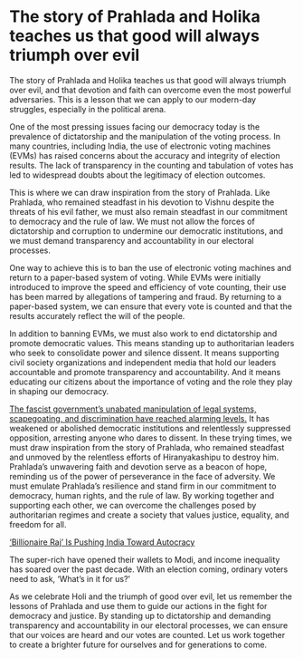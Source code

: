# The story of Prahlada and Holika teaches us that good will always triumph over evil

The story of Prahlada and Holika teaches us that good will always triumph over evil, and that devotion and faith can overcome even the most powerful adversaries. This is a lesson that we can apply to our modern-day struggles, especially in the political arena.

One of the most pressing issues facing our democracy today is the prevalence of dictatorship and the manipulation of the voting process. In many countries, including India, the use of electronic voting machines (EVMs) has raised concerns about the accuracy and integrity of election results. The lack of transparency in the counting and tabulation of votes has led to widespread doubts about the legitimacy of election outcomes.

This is where we can draw inspiration from the story of Prahlada. Like Prahlada, who remained steadfast in his devotion to Vishnu despite the threats of his evil father, we must also remain steadfast in our commitment to democracy and the rule of law. We must not allow the forces of dictatorship and corruption to undermine our democratic institutions, and we must demand transparency and accountability in our electoral processes.

One way to achieve this is to ban the use of electronic voting machines and return to a paper-based system of voting. While EVMs were initially introduced to improve the speed and efficiency of vote counting, their use has been marred by allegations of tampering and fraud. By returning to a paper-based system, we can ensure that every vote is counted and that the results accurately reflect the will of the people.

In addition to banning EVMs, we must also work to end dictatorship and promote democratic values. This means standing up to authoritarian leaders who seek to consolidate power and silence dissent. It means supporting civil society organizations and independent media that hold our leaders accountable and promote transparency and accountability. And it means educating our citizens about the importance of voting and the role they play in shaping our democracy.

[The fascist government’s unabated manipulation of legal systems, scapegoating, and discrimination have reached alarming levels.](https://iambrainstorming.github.io/chapters/democracy/fascism.html) It has weakened or abolished democratic institutions and relentlessly suppressed opposition, arresting anyone who dares to dissent. In these trying times, we must draw inspiration from the story of Prahlada, who remained steadfast and unmoved by the relentless efforts of Hiranyakashipu to destroy him. Prahlada’s unwavering faith and devotion serve as a beacon of hope, reminding us of the power of perseverance in the face of adversity. We must emulate Prahlada’s resilience and stand firm in our commitment to democracy, human rights, and the rule of law. By working together and supporting each other, we can overcome the challenges posed by authoritarian regimes and create a society that values justice, equality, and freedom for all.

[‘Billionaire Raj’ Is Pushing India Toward Autocracy](https://archive.is/Pp8iO)

The super-rich have opened their wallets to Modi, and income inequality has soared over the past decade. With an election coming, ordinary voters need to ask, ‘What’s in it for us?’

As we celebrate Holi and the triumph of good over evil, let us remember the lessons of Prahlada and use them to guide our actions in the fight for democracy and justice. By standing up to dictatorship and demanding transparency and accountability in our electoral processes, we can ensure that our voices are heard and our votes are counted. Let us work together to create a brighter future for ourselves and for generations to come.